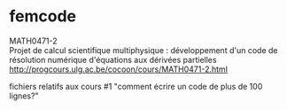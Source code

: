 femcode
=======

MATH0471-2  	
Projet de calcul scientifique multiphysique : développement d'un code de résolution numérique d'équations aux dérivées partielles
http://progcours.ulg.ac.be/cocoon/cours/MATH0471-2.html

fichiers relatifs aux cours #1 
"comment écrire un code de plus de 100 lignes?"
